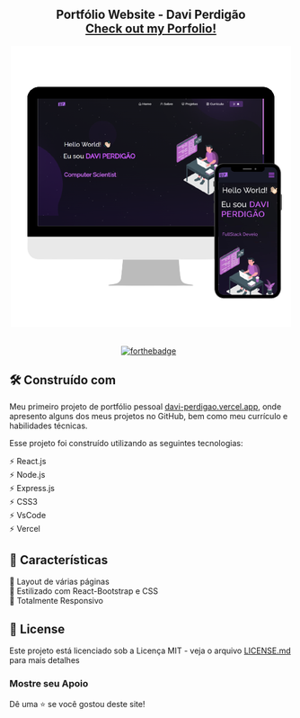 <h2 align="center">
  Portfólio Website - Davi Perdigão<br/>
  <a href="https://davi-perdigao.vercel.app/" target="_blank">Check out my Porfolio!</a>
</h2>
<div align="center">
  <img alt="Demo" src="./Images/readme-img2.png" />
</div>

<br/>

<div align="center">

  [![forthebadge](https://forthebadge.com/images/badges/made-with-javascript.svg)](https://forthebadge.com) &nbsp;

</div>

## 🛠 Construído com

Meu primeiro projeto de portfólio pessoal <a href="https://davi-perdigao.vercel.app/" target="_blank">davi-perdigao.vercel.app</a>, onde apresento alguns dos meus projetos no GitHub, bem como meu currículo e habilidades técnicas. 

Esse projeto foi construído utilizando as seguintes tecnologias:

⚡️ React.js\
⚡️ Node.js\
⚡️ Express.js\
⚡️ CSS3\
⚡️ VsCode\
⚡️ Vercel

## 📌 Características

📖 Layout de várias páginas\
🎨 Estilizado com React-Bootstrap e CSS\
📱 Totalmente Responsivo

## 📄 License 

Este projeto está licenciado sob a Licença MIT - veja o arquivo [LICENSE.md](https://github.com/Davi-Perdigao/Portfolio-Davi/blob/main/LICENSE) para mais detalhes

### Mostre seu Apoio

Dê uma ⭐ se você gostou deste site!
